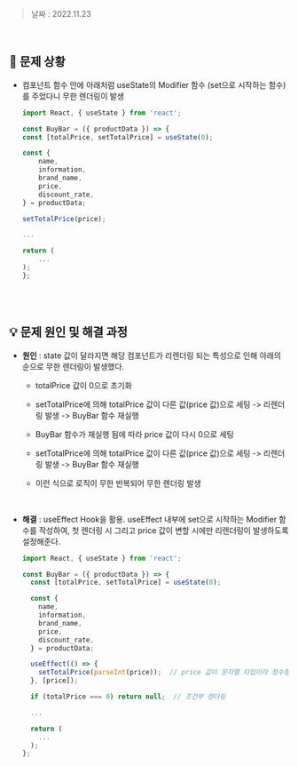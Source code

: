 > 날짜 : 2022.11.23

<br />

## 🚨 문제 상황

- 컴포넌트 함수 안에 아래처럼 useState의 Modifier 함수 (set으로 시작하는 함수)를 주었다니 무한 렌더링이 발생

  ```js
  import React, { useState } from 'react';

  const BuyBar = ({ productData }) => {
  const [totalPrice, setTotalPrice] = useState(0);

  const {
      name,
      information,
      brand_name,
      price,
      discount_rate,
  } = productData;

  setTotalPrice(price);

  ...

  return (
      ...
  );
  };
  ```

<br /><br />

## 💡 문제 원인 및 해결 과정

- <strong>원인</strong> : state 값이 달라지면 해당 컴포넌트가 리렌더링 되는 특성으로 인해 아래의 순으로 무한 렌더링이 발생했다.

  - totalPrice 값이 0으로 초기화

  - setTotalPrice에 의해 totalPrice 값이 다른 값(price 값)으로 세팅 -> 리렌더링 발생 -> BuyBar 함수 재실행

  - BuyBar 함수가 재실행 됨에 따라 price 값이 다시 0으로 세팅

  - setTotalPrice에 의해 totalPrice 값이 다른 값(price 값)으로 세팅 -> 리렌더링 발생 -> BuyBar 함수 재실행

  - 이런 식으로 로직이 무한 반복되어 무한 렌더링 발생

<br />

- <strong>해결</strong> : useEffect Hook을 활용. useEffect 내부에 set으로 시작하는 Modifier 함수를 작성하여, 첫 렌더링 시 그리고 price 값이 변할 시에만 리렌더링이 발생하도록 설정해준다.

  ```js
  import React, { useState } from 'react';

  const BuyBar = ({ productData }) => {
    const [totalPrice, setTotalPrice] = useState(0);

    const {
      name,
      information,
      brand_name,
      price,
      discount_rate,
    } = productData;

    useEffect(() => {
      setTotalPrice(parseInt(price));  // price 값이 문자열 타입이라 정수형으로 변경 (이번 문제와는 무관한 부분)
    }, [price]);

    if (totalPrice === 0) return null;  // 조건부 렌더링

    ...

    return (
      ...
    );
  };
  ```

<br /><br />
